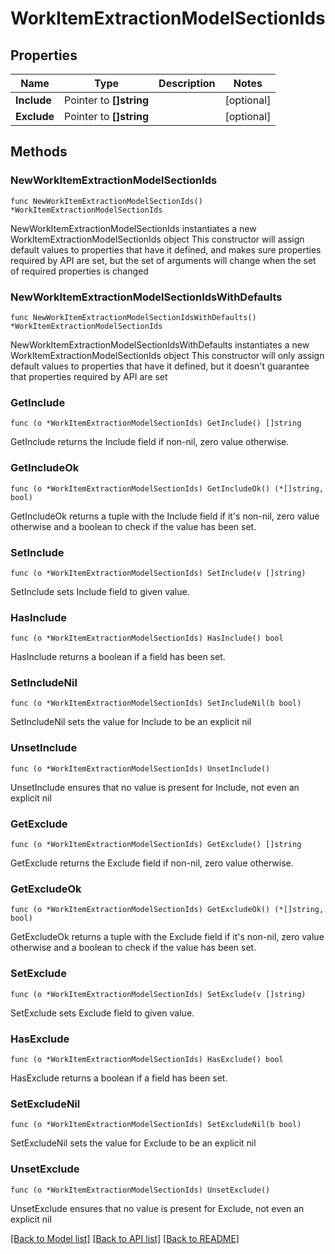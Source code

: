 # WorkItemExtractionModelSectionIds

## Properties

Name | Type | Description | Notes
------------ | ------------- | ------------- | -------------
**Include** | Pointer to **[]string** |  | [optional] 
**Exclude** | Pointer to **[]string** |  | [optional] 

## Methods

### NewWorkItemExtractionModelSectionIds

`func NewWorkItemExtractionModelSectionIds() *WorkItemExtractionModelSectionIds`

NewWorkItemExtractionModelSectionIds instantiates a new WorkItemExtractionModelSectionIds object
This constructor will assign default values to properties that have it defined,
and makes sure properties required by API are set, but the set of arguments
will change when the set of required properties is changed

### NewWorkItemExtractionModelSectionIdsWithDefaults

`func NewWorkItemExtractionModelSectionIdsWithDefaults() *WorkItemExtractionModelSectionIds`

NewWorkItemExtractionModelSectionIdsWithDefaults instantiates a new WorkItemExtractionModelSectionIds object
This constructor will only assign default values to properties that have it defined,
but it doesn't guarantee that properties required by API are set

### GetInclude

`func (o *WorkItemExtractionModelSectionIds) GetInclude() []string`

GetInclude returns the Include field if non-nil, zero value otherwise.

### GetIncludeOk

`func (o *WorkItemExtractionModelSectionIds) GetIncludeOk() (*[]string, bool)`

GetIncludeOk returns a tuple with the Include field if it's non-nil, zero value otherwise
and a boolean to check if the value has been set.

### SetInclude

`func (o *WorkItemExtractionModelSectionIds) SetInclude(v []string)`

SetInclude sets Include field to given value.

### HasInclude

`func (o *WorkItemExtractionModelSectionIds) HasInclude() bool`

HasInclude returns a boolean if a field has been set.

### SetIncludeNil

`func (o *WorkItemExtractionModelSectionIds) SetIncludeNil(b bool)`

 SetIncludeNil sets the value for Include to be an explicit nil

### UnsetInclude
`func (o *WorkItemExtractionModelSectionIds) UnsetInclude()`

UnsetInclude ensures that no value is present for Include, not even an explicit nil
### GetExclude

`func (o *WorkItemExtractionModelSectionIds) GetExclude() []string`

GetExclude returns the Exclude field if non-nil, zero value otherwise.

### GetExcludeOk

`func (o *WorkItemExtractionModelSectionIds) GetExcludeOk() (*[]string, bool)`

GetExcludeOk returns a tuple with the Exclude field if it's non-nil, zero value otherwise
and a boolean to check if the value has been set.

### SetExclude

`func (o *WorkItemExtractionModelSectionIds) SetExclude(v []string)`

SetExclude sets Exclude field to given value.

### HasExclude

`func (o *WorkItemExtractionModelSectionIds) HasExclude() bool`

HasExclude returns a boolean if a field has been set.

### SetExcludeNil

`func (o *WorkItemExtractionModelSectionIds) SetExcludeNil(b bool)`

 SetExcludeNil sets the value for Exclude to be an explicit nil

### UnsetExclude
`func (o *WorkItemExtractionModelSectionIds) UnsetExclude()`

UnsetExclude ensures that no value is present for Exclude, not even an explicit nil

[[Back to Model list]](../README.md#documentation-for-models) [[Back to API list]](../README.md#documentation-for-api-endpoints) [[Back to README]](../README.md)


